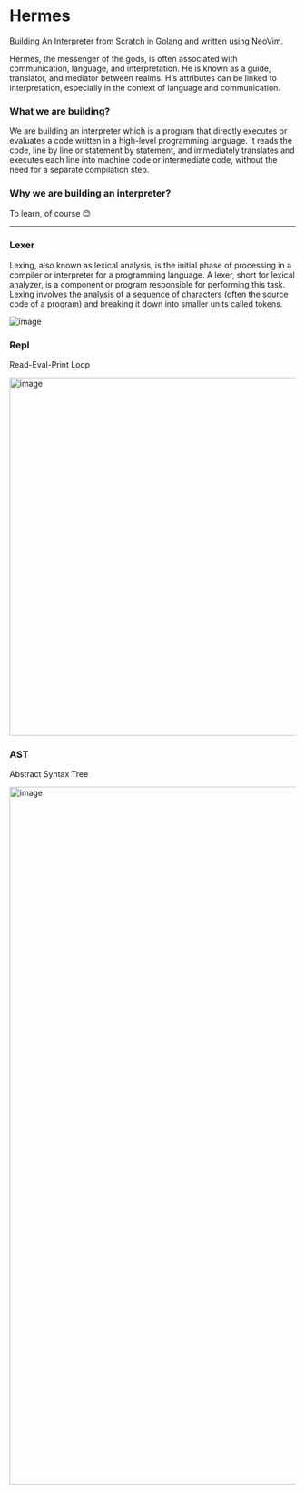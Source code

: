 # Hermes

Building An Interpreter from Scratch in Golang and written using NeoVim.

Hermes, the messenger of the gods, is often associated with communication, 
language, and interpretation. He is known as a guide, translator, and mediator 
between realms. His attributes can be linked to interpretation, especially in 
the context of language and communication.

### What we are building?
We are building an interpreter which is a program that directly executes or evaluates a code written in a high-level programming language. It reads the code, line by line or statement by statement, and immediately translates and executes each line into machine code or intermediate code, without the need for a separate compilation step.

### Why we are building an interpreter?
To learn, of course 😊

---

### Lexer
Lexing, also known as lexical analysis, is the initial phase of processing in a compiler or interpreter for a programming language. A lexer, short for lexical analyzer, is a component or program responsible for performing this task. Lexing involves the analysis of a sequence of characters (often the source code of a program) and breaking it down into smaller units called tokens.

![image](https://github.com/chayandatta/Hermes/assets/32599474/48d3b44c-e35b-4584-aefa-ddec20bc15df)

### Repl
Read-Eval-Print Loop

<img width="630" alt="image" src="https://github.com/chayandatta/Hermes/assets/32599474/007662e4-ccfc-41a3-bcf4-223062269b40">

### AST
Abstract Syntax Tree

<img width="1227" alt="image" src="https://github.com/chayandatta/Hermes/assets/32599474/aa26e2b8-0218-434e-b64d-2227a7242bb3">

